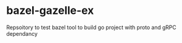 # bazel-gazelle-ex
Repsoitory to test bazel tool to build go project with proto and gRPC dependancy
